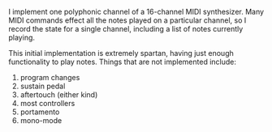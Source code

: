 I implement one polyphonic channel of a 16-channel MIDI synthesizer. Many MIDI commands effect all the notes played on a particular channel, so I record the state for a single channel, including a list of notes currently playing.

This initial implementation is extremely spartan, having just enough functionality to play notes. Things that are not implemented include:

  1. program changes
  2. sustain pedal
  3. aftertouch (either kind)
  4. most controllers
  5. portamento
  6. mono-mode
